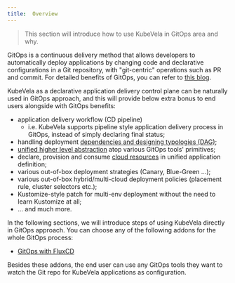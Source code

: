 ```yaml
---
title:  Overview
---
```


> This section will introduce how to use KubeVela in GitOps area and why.

GitOps is a continuous delivery method that allows developers to automatically deploy applications by changing code and declarative configurations in a Git repository, with "git-centric" operations such as PR and commit. For detailed benefits of GitOps, you can refer to [this blog](https://www.weave.works/blog/what-is-gitops-really).

KubeVela as a declarative application delivery control plane can be naturally used in GitOps approach, and this will provide below extra bonus to end users alongside with GitOps benefits:

- application delivery workflow (CD pipeline)
  - i.e. KubeVela supports pipeline style application delivery process in GitOps, instead of simply declaring final status;
- handling deployment [dependencies and designing typologies (DAG)](../end-user/workflow/component-dependency-parameter);
- [unified higher level abstraction](../getting-started/core-concept) atop various GitOps tools' primitives;
- declare, provision and consume [cloud resources](../tutorials/consume-cloud-services) in unified application definition;
- various out-of-box deployment strategies (Canary, Blue-Green ...);
- various out-of-box hybrid/multi-cloud deployment policies (placement rule, cluster selectors etc.);
- Kustomize-style patch for multi-env deployment without the need to learn Kustomize at all;
- ... and much more.

In the following sections, we will introduce steps of using KubeVela directly in GitOps approach. You can choose any of the following addons for the whole GitOps process:

- [GitOps with FluxCD](../end-user/gitops/fluxcd)

Besides these addons, the end user can use any GitOps tools they want to watch the Git repo for KubeVela applications as configuration. 